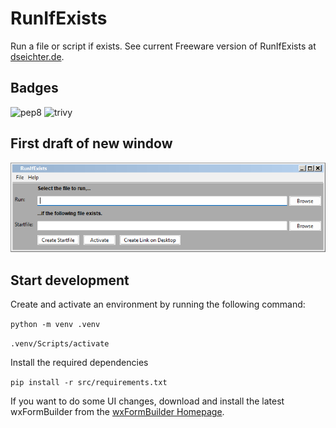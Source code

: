 # RunIfExists

Run a file or script if exists. See current Freeware version of RunIfExists at [dseichter.de](https://www.dseichter.de/run-if-exists/).

## Badges

![pep8](https://github.com/dseichter/RunIfExists/actions/workflows/pep8.yml/badge.svg)
![trivy](https://github.com/dseichter/RunIfExists/actions/workflows/trivy.yml/badge.svg)

## First draft of new window

![Main Window](images/mainwindow.png)

## Start development

Create and activate an environment by running the following command:

```python -m venv .venv```

```.venv/Scripts/activate```

Install the required dependencies

```pip install -r src/requirements.txt```

If you want to do some UI changes, download and install the latest wxFormBuilder from the [wxFormBuilder Homepage](https://github.com/wxFormBuilder/wxFormBuilder).